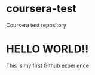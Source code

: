 # coursera-test
Coursera test repository
<!DOCTYPE html>
<html>
  <head>
    <title>Hello World!</title>
  </head>
  <body>
    <h1>HELLO WORLD!!</h1>
    <p>This is my first Github experience</p>
  </body>
  </html>
